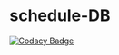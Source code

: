 # schedule-DB

[![Codacy Badge](https://api.codacy.com/project/badge/Grade/b157d6f299b34bcf88302cc1ea020337)](https://app.codacy.com/app/rostIvan/schedule-DB?utm_source=github.com&utm_medium=referral&utm_content=thestd/schedule-DB&utm_campaign=Badge_Grade_Dashboard)